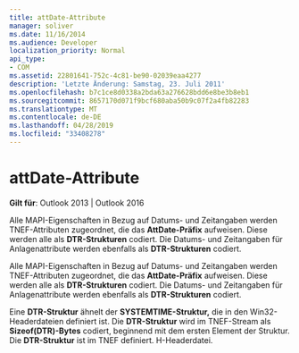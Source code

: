 ```yaml
---
title: attDate-Attribute
manager: soliver
ms.date: 11/16/2014
ms.audience: Developer
localization_priority: Normal
api_type:
- COM
ms.assetid: 22801641-752c-4c81-be90-02039eaa4277
description: 'Letzte Änderung: Samstag, 23. Juli 2011'
ms.openlocfilehash: b7c1ce8d0338a2bda63a276628bdd6e8be3b8eb1
ms.sourcegitcommit: 8657170d071f9bcf680aba50b9c07f2a4fb82283
ms.translationtype: MT
ms.contentlocale: de-DE
ms.lasthandoff: 04/28/2019
ms.locfileid: "33408278"
---
```

# <a name="attdate-attributes"></a>attDate-Attribute

  
  
**Gilt für**: Outlook 2013 | Outlook 2016 
  
Alle MAPI-Eigenschaften in Bezug auf Datums- und Zeitangaben werden TNEF-Attributen zugeordnet, die das **AttDate-Präfix** aufweisen. Diese werden alle als **DTR-Strukturen** codiert. Die Datums- und Zeitangaben für Anlagenattribute werden ebenfalls als **DTR-Strukturen** codiert. 
  
Alle MAPI-Eigenschaften in Bezug auf Datums- und Zeitangaben werden TNEF-Attributen zugeordnet, die das **AttDate-Präfix** aufweisen. Diese werden alle als **DTR-Strukturen** codiert. Die Datums- und Zeitangaben für Anlagenattribute werden ebenfalls als **DTR-Strukturen** codiert. 
  
Eine **DTR-Struktur** ähnelt der **SYSTEMTIME-Struktur,** die in den Win32-Headerdateien definiert ist. Die **DTR-Struktur** wird im TNEF-Stream als **Sizeof(DTR)-Bytes** codiert, beginnend mit dem ersten Element der Struktur. Die **DTR-Struktur** ist im TNEF definiert. H-Headerdatei. 
  

